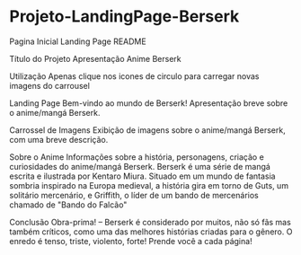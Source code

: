 # Projeto-LandingPage-Berserk
Pagina Inicial Landing Page
README

Título do Projeto
Apresentação Anime Berserk

Utilização
Apenas clique nos icones de circulo para carregar novas imagens do carrousel

Landing Page
Bem-vindo ao mundo de Berserk!
Apresentação breve sobre o anime/mangá Berserk.

Carrossel de Imagens
Exibição de imagens sobre o anime/mangá Berserk, com uma breve descrição.

Sobre o Anime
Informações sobre a história, personagens, criação e curiosidades do anime/mangá Berserk.
Berserk é uma série de mangá escrita e ilustrada por Kentaro Miura. Situado em um mundo de fantasia sombria inspirado na Europa medieval, a história gira em torno de Guts, um solitário mercenário, e Griffith, o líder de um bando de mercenários chamado de "Bando do Falcão"

Conclusão
Obra-prima! – Berserk é considerado por muitos, não só fãs mas também críticos, como uma das melhores histórias criadas para o gênero. O enredo é tenso, triste, violento, forte! Prende você a cada página!

